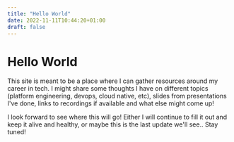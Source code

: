 ```yaml
---
title: "Hello World"
date: 2022-11-11T10:44:20+01:00
draft: false
---
```


# Hello World
This site is meant to be a place where I can gather resources around my career in tech. I might share some thoughts I have on different topics (platform engineering, devops, cloud native, etc), slides from presentations I've done, links to recordings if available and what else might come up! 

I look forward to see where this will go! Either I will continue to fill it out and keep it alive and healthy, or maybe this is the last update we'll see.. Stay tuned!
